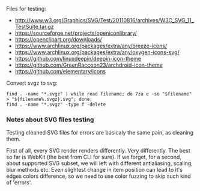 Files for testing:
 - http://www.w3.org/Graphics/SVG/Test/20110816/archives/W3C_SVG_11_TestSuite.tar.gz
 - https://sourceforge.net/projects/openiconlibrary/
 - https://openclipart.org/downloads/
 - https://www.archlinux.org/packages/extra/any/breeze-icons/
 - https://www.archlinux.org/packages/extra/any/oxygen-icons-svg/
 - https://github.com/linuxdeepin/deepin-icon-theme
 - https://github.com/GreenRaccoon23/archdroid-icon-theme
 - https://github.com/elementary/icons

Convert svgz to svg:
```
find . -name "*.svgz" | while read filename; do 7za e -so "$filename" > "${filename%.svgz}.svg"; done;
find . -name "*.svgz" -type f -delete
```

### Notes about SVG files testing

Testing cleaned SVG files for errors are basicaly the same pain, as cleaning them.

First of all, every SVG render renders differently. Very differently.
The best so far is WebKit (the best from CLI for sure).
If we forget, for a second, about supported SVG subset, we will left with different
antialiasing, scaling, blur methods etc. Even slightest change in item position can lead
to it's edges colors difference, so we need to use color fuzzing to skip such kind of 'errors'.
